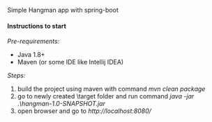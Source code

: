 Simple Hangman app with spring-boot

<h4>Instructions to start</h4>

_Pre-requirements:_
- Java 1.8+
- Maven (or some IDE like Intellij IDEA) 

_Steps:_
1. build the project using maven with command _mvn clean package_
2. go to newly created \target folder and run command _java -jar .\hangman-1.0-SNAPSHOT.jar_
3. open browser and go to _http://localhost:8080/_
